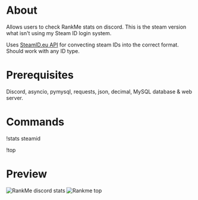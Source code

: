 # About
Allows users to check RankMe stats on discord. This is the steam version what isn't using my Steam ID login system.

Uses [SteamID.eu API](https://steamid.eu/steamidapi/) for convecting steam IDs into the correct format. Should work with any ID type.

# Prerequisites
Discord, asyncio, pymysql, requests, json, decimal, MySQL database & web server.

# Commands
!stats steamid

!top

# Preview
![RankMe discord stats](https://image.ibb.co/c2CXUT/8d1e48333489c2650e85f24a403f0269.png)
![Rankme top](https://i.gyazo.com/d07d7908bdeb0f69248bfac1f751de46.png)
